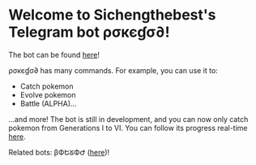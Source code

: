 # Welcome to Sichengthebest's Telegram bot ρσкєɠσ∂!
The bot can be found [here](https://t.me/sichengpokebot)!

ρσкєɠσ∂ has many commands. For example, you can use it to:
* Catch pokemon
* Evolve pokemon
* Battle (ALPHA)...

...and more!
The bot is still in development, and you can now only catch pokemon from Generations I to VI. You can follow its progress real-time [here](https://t.me/pokebotupdates).

Related bots: βФԵᘜФԺ ([here](https://t.me/SichengsGodBot))!
